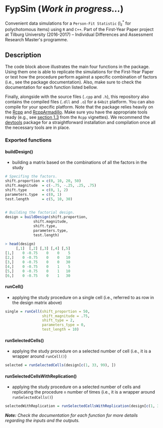 # FypSim (*Work in progress...*)

Convenient data simulations for a `Person-Fit Statistic` (l<sub>z</sub><sup>*</sup> for polychotomous items) using `R` and `C++`. Part of the First-Year Paper project at Tilburg University (2016-2017) &ndash; Individual Differences and Assessment Research Master's programme.


## Description
The code block above illustrates the main four functions in the package. Using them one is able to replicate the simulations for the First-Year Paper or test how the procedure perform against a specific combination of factors (i.e., see the package documentation). Also, make sure to check the documentation for each function listed bellow.

Finally, alongside with the source files (`.cpp` and `.h`), this repository also contains the compiled files (`.dll` and `.o`) for a `64bit` platform. You can also compile for your specific platform. Note that the package relies heavily on the [Rcpp](https://github.com/RcppCore/Rcpp) and [RcppArmadillo](https://github.com/RcppCore/RcppArmadillo). Make sure you have the appropriate tools ready (e.g., see [section 1.3](https://cran.r-project.org/web/packages/Rcpp/vignettes/Rcpp-FAQ.pdf) from the `Rcpp` vignettes). We recommend the [devtools](https://github.com/hadley/devtools) package for a straightforward installation and compilation once all the necessary tools are in place.

### Exported functions

#### buildDesign()
- building a matrix based on the combinations of all the factors in the study
```r
# Specifing the factors.
shift.proportion = c(0, 10, 20, 50)
shift.magnitude  = c(-.75, -.25, .25, .75)
shift.type       = c(0, 1, 2)
parameters.type  = c(0, 1)
test.length      = c(5, 10, 30)
 
 
# Building the factorial design.
design = buildDesign(shift.proportion,
		     shift.magnitude,
		     shift.type,
		     parameters.type,
		     test.length)
		     
> head(design)
     [,1]  [,2] [,3] [,4] [,5]
[1,]    0 -0.75    0    0    5
[2,]    0 -0.75    0    0   10
[3,]    0 -0.75    0    0   30
[4,]    0 -0.75    0    1    5
[5,]    0 -0.75    0    1   10
[6,]    0 -0.75    0    1   30
 ```

#### runCell()
- applying the study procedure on a single cell (i.e., referred to as row in the design matrix above)


```r
single = runCell(shift_proportion = 50, 
                 shift_magnitude = .75, 
                 shift_type = 2,
                 parameters_type = 0,
                 test_length = 10)
```

#### runSelectedCells()
- applying the study procedure on a selected number of cell (i.e., it is a wrapper around `runCell()`)

```r
selected = runSelectedCells(design[c(1, 33, 99), ])
```

#### runSelectedCellsWithReplication()
- applying the study procedure on a selected number of cells and replicating the procedure `n` number of times (i.e., it is a wrapper around `runSelectedCells()`)

```r
selectedWithReplication = runSelectedCellsWithReplication(design[c(1, 33, 99), ], 100)
```

***Note:*** *Check the documentation for each function for more details regarding the inputs and the outputs.*

